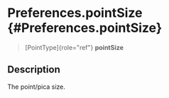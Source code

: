 Preferences.pointSize {#Preferences.pointSize}
=====================

> [PointType]{role="ref"} **pointSize**

Description
-----------

The point/pica size.

